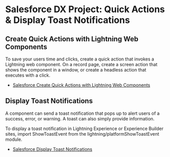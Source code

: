 # Salesforce DX Project: Quick Actions & Display Toast Notifications
## Create Quick Actions with Lightning Web Components
To save your users time and clicks, create a quick action that invokes a Lightning web component. On a record page, create a screen action that shows the component in a window, or create a headless action that executes with a click.

- [Salesforce Create Quick Actions with Lightning Web Components](https://help.salesforce.com/s/articleView?id=release-notes.rn_lwc_quick_actions.htm&type=5&release=232)


## Display Toast Notifications
A component can send a toast notification that pops up to alert users of a success, error, or warning. A toast can also simply provide information.

To display a toast notification in Lightning Experience or Experience Builder sites, import ShowToastEvent from the lightning/platformShowToastEvent module.


- [Salesforce Display Toast Notifications](https://developer.salesforce.com/docs/component-library/documentation/en/lwc/lwc.use_toast)

